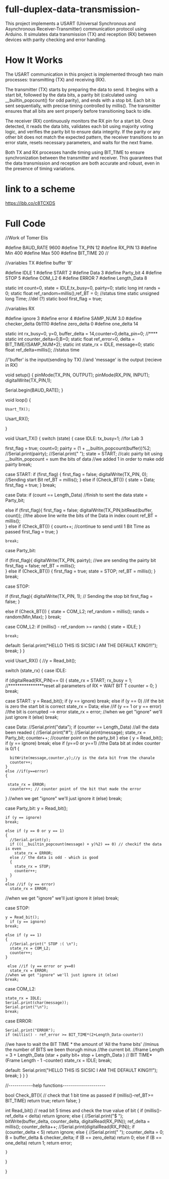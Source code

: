# full-duplex-data-transmission-

This project implements a USART (Universal Synchronous and Asynchronous Receiver-Transmitter) communication protocol using Arduino. It simulates data transmission (TX) and reception (RX) between devices with parity checking and error handling.


# How It Works
The USART communication in this project is implemented through two main processes: transmitting (TX) and receiving (RX).

The transmitter (TX) starts by preparing the data to send. It begins with a start bit, followed by the data bits, a parity bit (calculated using __builtin_popcount() for odd parity), and ends with a stop bit. Each bit is sent sequentially, with precise timing controlled by millis(). The transmitter ensures that all bits are sent properly before transitioning back to idle.

The receiver (RX) continuously monitors the RX pin for a start bit. Once detected, it reads the data bits, validates each bit using majority voting logic, and verifies the parity bit to ensure data integrity. If the parity or any other bit does not match the expected pattern, the receiver transitions to an error state, resets necessary parameters, and waits for the next frame.

Both TX and RX processes handle timing using BIT_TIME to ensure synchronization between the transmitter and receiver. This guarantees that the data transmission and reception are both accurate and robust, even in the presence of timing variations.

# link to a scheme
https://ibb.co/c8TCXDS

# Full Code

//Work of Tomer Elis

#define BAUD_RATE 9600
#define TX_PIN 12
#define RX_PIN 13
#define Min 400
#define Max 500
#define BIT_TIME 20
//


//variables TX
#define buffer 'B'

#define IDLE 1
#define START 2
#define Data 3
#define Party_bit 4
#define STOP 5
#define COM_L2 6
#define ERROR 7
#define Length_Data 8

static int count=0, state = IDLE,tx_busy=0, pairty=0;
static long int rands = 0;
static float ref_random=millis(),ref_BT = 0; //status time
static unsigned long Time; //del (?)
static bool first_flag = true;

//variables RX

#define ignore 3
#define error 4
#define SAMP_NUM 3.0
#define checker_delta 0b1110
#define zero_delta 0
#define one_delta 14

static int rx_busy=0, y=0, buffer_delta = 14,counter=0,delta_pin=0; //****
static int counter_delta=0,B=0;
static float ref_error=0, delta = BIT_TIME/(SAMP_NUM+2);
static int   state_rx = IDLE, message=0;
static float ref_delta=millis(); //status time



//'buffer' is the input(sending by TX)
//and 'message' is the output (recieve in RX)

void setup()
{
  pinMode(TX_PIN, OUTPUT);
  pinMode(RX_PIN, INPUT);
  digitalWrite(TX_PIN,1);
 
  Serial.begin(BAUD_RATE);
}

void loop()
{

    Usart_TX();
  Usart_RX();
 
}



void Usart_TX()
{
switch (state) {
  case IDLE:
  tx_busy=1; //for Lab 3
 
  first_flag = true;
  count=0;
  pairty = (1 + __builtin_popcount(buffer))%2;
  //Serial.print(pairty);
  //Serial.print(" ");
  state = START;
  //calc pairty bit using __builtin_popcount = sum the bits of data
  //we added 1 in order to make odd pairty
    break;
 
  case START:
  if (first_flag)
  {
    first_flag = false;
  digitalWrite(TX_PIN, 0); //Sending start Bit
    ref_BT = millis();
  }
  else if (Check_BT())
  {
  state = Data;
    first_flag = true;
  }
    break;
 
  case Data:
  if (count == Length_Data) //finish to sent the data
    state = Party_bit;
   
  else if (first_flag){
  first_flag = false;
digitalWrite(TX_PIN,bitRead(buffer, count));
     //the above line write the bits of the Data in index count
    ref_BT = millis();                  
  }
  else if (Check_BT())
  {
count++;  //continue to send until 1 Bit Time as passed
  first_flag = true;
  }
 
    break;
 
  case Party_bit:
 
  if (first_flag){
    digitalWrite(TX_PIN, pairty); //we are sending the pairty bit
  first_flag = false;
    ref_BT = millis();      
  }
    else if (Check_BT())
  {
    first_flag = true;
  state = STOP;
    ref_BT = millis();
  }
    break;
 
  case STOP:

  if (first_flag){
  digitalWrite(TX_PIN, 1); // Sending the stop bit
    first_flag = false;
  }
 
  else if (Check_BT())
  {
  state = COM_L2;
    ref_random = millis();
  rands  = random(Min,Max);
  }
    break;
 
  case COM_L2:
  if (millis() - ref_random >= rands)
  {
    state = IDLE;
  }
 
    break;
 
  default:
    Serial.print("HELLO THIS IS SICSIC I AM THE DEFAULT KING!!!");
    break;
}
}



void Usart_RX()
{
  //y = Read_bit();

switch (state_rx) {
  case IDLE:

  if (digitalRead(RX_PIN)== 0)
  {
    state_rx = START;
    rx_busy = 1;
    //****************reset all parameters of RX + WAIT BIT  T
    counter = 0;
  }
    break;
 
  case START:
  y = Read_bit();
  if (y == ignore)
    break;
  else if (y == 0) //if the bit is zero the start bit is correct
    state_rx = Data;
  else //if (y == 1 or y == error) //the bit is corrupted --> error
    state_rx = error;
   //when we get "ignore" we'll just ignore it (else)
    break;
 
  case Data:
  //Serial.print("data");
  if (counter == Length_Data) //all the data been readed
  {
    //Serial.print("#");
    //Serial.print(message);
    state_rx = Party_bit;
    counter++; //counter point on the party_bit
  }
  else
  {
    y = Read_bit();
    if (y == ignore)
    break;
    else if (y==0 or y==1) //the Data bit at index counter is 0/1
    {
     
      bitWrite(message,counter,y);//y is the data bit from the chanale
      counter++;
    }
    else //if(y==error)  
    {
     
     state_rx = ERROR;
      counter++; // counter point of the bit that made the error

  }
   //when we get "ignore" we'll just ignore it (else)
    break;
 
  case Party_bit:
    y = Read_bit();
   
    if (y == ignore)
    break;
   
    else if (y == 0 or y == 1)
    {
      //Serial.print(y);
      if (((__builtin_popcount(message) + y)%2) == 0) // checkif the data is even
        state_rx = ERROR;
      else // the data is odd - which is good
      {      
        state_rx = STOP;
        counter++;
      }
    }
    else //if (y == error)
      state_rx = ERROR;
   //when we get "ignore" we'll just ignore it (else)
    break;
 
  case STOP:
   
    y = Read_bit();
      if (y == ignore)
    break;
   
    else if (y == 1)
    {        
      //Serial.print(" STOP :( \n");
      state_rx = COM_L2;
      counter++;
    }  
   
     else //if (y == error or y==0)        
      state_rx = ERROR;
    //when we get "ignore" we'll just ignore it (else)
    break;
 
  case COM_L2:
   
    state_rx = IDLE;
    Serial.print(char(message));
    Serial.print("\n");
    break;
   
 case ERROR:
   
    Serial.print("ERROR");
    if (millis() - ref_error >= BIT_TIME*(2+Length_Data-counter))
//we have to wait the BIT TIME * the amount of 'All the frame bits'
//minus the number of BITS we been thorugh minus
//the current bit.
    //frame Length = 3 + Length_Data (star + paity bit+ stop + Length_Data )
     // BIT TIME*(Frame Length - 1 -counter)
      state_rx = IDLE;
    break;

   
 
  default:
    Serial.print("HELLO THIS IS SICSIC I AM THE DEFAULT KING!!!");
    break;
}
}
}


//------------help functions---------------------

bool Check_BT(){ // check that 1 bit time as passed
  if (millis()-ref_BT>= BIT_TIME)
  return true;
  return false;
}

int Read_bit() // read bit 5 times and check the true value of bit
{
  if (millis()-ref_delta < delta)
    return ignore;
  else
  {
    //Serial.print("$ ");
    bitWrite(buffer_delta, counter_delta, digitalRead(RX_PIN));
    ref_delta = millis();
    counter_delta++;
    //Serial.print(digitalRead(RX_PIN));
    if (counter_delta < 5)
      return ignore;
    else
    {
      //Serial.print(" ");
      counter_delta = 0;
      B = buffer_delta & checker_delta;
      if (B == zero_delta)
        return 0;
      else if (B == one_delta)
        return 1;
      return error;
     
    }
  }
 
}
